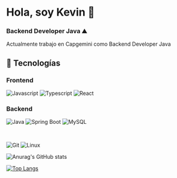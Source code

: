# Hola, soy Kevin 🧑
### Backend Developer Java ⛰️

<p>Actualmente trabajo en Capgemini como Backend Developer Java</p>

## 💼 Tecnologías  

### Frontend
![Javascript](https://img.shields.io/badge/JavaScript-323330?style=for-the-badge&logo=javascript&logoColor=F7DF1E)
![Typescript](https://img.shields.io/badge/TypeScript-007ACC?style=for-the-badge&logo=typescript&logoColor=white)
![React](https://img.shields.io/badge/React-20232A?style=for-the-badge&logo=react&logoColor=61DAFB)


### Backend
![Java](https://img.shields.io/badge/java-%23ED8B00.svg?style=for-the-badge&logo=java&logoColor=white)
![Spring Boot](https://img.shields.io/badge/Spring_Boot-F2F4F9?style=for-the-badge&logo=spring-boot)
![MySQL](https://img.shields.io/badge/MySQL-005C84?style=for-the-badge&logo=mysql&logoColor=white)

<br/>

![Git](https://img.shields.io/badge/git-%23F05033.svg?style=for-the-badge&logo=git&logoColor=white)
![Linux](https://img.shields.io/badge/Linux-FCC624?style=for-the-badge&logo=linux&logoColor=black)

 
![Anurag's GitHub stats](https://github-readme-stats.vercel.app/api?username=KevinGonzalez-code&show_icons=true&theme=tokyonight)

[![Top Langs](https://github-readme-stats.vercel.app/api/top-langs/?username=KevinGonzalez-code&layout=compact&theme=tokyonight)](https://github.com/Lagaress/github-readme-stats)
